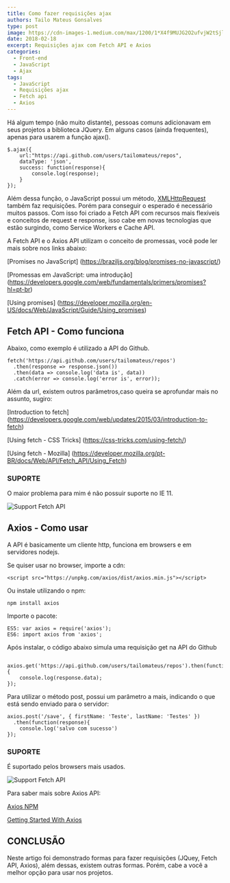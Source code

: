 ```yaml
---
title: Como fazer requisições ajax
authors: Tailo Mateus Gonsalves
type: post
image: https://cdn-images-1.medium.com/max/1200/1*X4f9MUJG2O2ufvjW2tSjlg.png
date: 2018-02-18
excerpt: Requisições ajax com Fetch API e Axios
categories:
  - Front-end
  - JavaScript
  - Ajax
tags:
  - JavaScript
  - Requisições ajax
  - Fetch api
  - Axios
---
```


Há algum tempo (não muito distante), pessoas comuns adicionavam em seus projetos a biblioteca JQuery.
Em alguns casos (ainda frequentes), apenas para usarem a função ajax().

```
$.ajax({
    url:"https://api.github.com/users/tailomateus/repos",
    dataType: 'json',
    success: function(response){
		console.log(response);
    }
});
```

Além dessa função, o JavaScript possui um método, 
[XMLHttpRequest](https://developer.mozilla.org/pt-BR/docs/Web/API/XMLHttpRequest) também faz requisições.
Porém para conseguir o esperado é necessário muitos passos. 
Com isso foi criado a Fetch API com recursos mais flexíveis e conceitos de request e response, 
isso cabe em novas tecnologias que estão surgindo, como Service Workers e Cache API.

A Fetch API e o Axios API utilizam o conceito de promessas, você pode ler mais sobre nos links abaixo:

[Promises no JavaScript] (https://braziljs.org/blog/promises-no-javascript/)

[Promessas em JavaScript: uma introdução] (https://developers.google.com/web/fundamentals/primers/promises?hl=pt-br)

[Using promises] (https://developer.mozilla.org/en-US/docs/Web/JavaScript/Guide/Using_promises)

## Fetch API - Como funciona

Abaixo, como exemplo é utilizado a API do Github. 

```
fetch('https://api.github.com/users/tailomateus/repos')
  .then(response => response.json())
  .then(data => console.log('data is', data))
  .catch(error => console.log('error is', error));
```
Além da url, existem outros parâmetros,caso queira se aprofundar mais no assunto, sugiro:

[Introduction to fetch] (https://developers.google.com/web/updates/2015/03/introduction-to-fetch)

[Using fetch - CSS Tricks] (https://css-tricks.com/using-fetch/)

[Using fetch - Mozilla] (https://developer.mozilla.org/pt-BR/docs/Web/API/Fetch_API/Using_Fetch)


### SUPORTE 

O maior problema para mim é não possuir suporte no IE 11.

![Support Fetch API](http://tailomateus.github.io/images/support_fetch.png)


## Axios - Como usar

A API é basicamente um cliente http, funciona em browsers e em servidores nodejs. 

Se quiser usar no browser, importe a cdn:

```
<script src="https://unpkg.com/axios/dist/axios.min.js"></script>
```

Ou instale utilizando o npm: 

```
npm install axios
```

Importe o pacote: 

```
ES5: var axios = require('axios'); 
ES6: import axios from 'axios';
```


Após instalar, o código abaixo simula uma requisição get na API do Github


```

axios.get('https://api.github.com/users/tailomateus/repos').then(function(response){
    console.log(response.data); 
}); 

```

Para utilizar o método post, possui um parâmetro a mais, indicando o que está sendo enviado para o servidor: 

```
axios.post('/save', { firstName: 'Teste', lastName: 'Testes' })
  .then(function(response){
    console.log('salvo com sucesso')
});
```

### SUPORTE

É suportado pelos browsers mais usados.

![Support Fetch API](http://tailomateus.github.io/images/support_axios.png)

Para saber mais sobre Axios API:

[Axios NPM](https://www.npmjs.com/package/axios)

[Getting Started With Axios](https://medium.com/codingthesmartway-com-blog/getting-started-with-axios-166cb0035237)

## CONCLUSÃO

Neste artigo foi demonstrado formas para fazer requisições (JQuey, Fetch API, Axios), além dessas, existem outras formas. Porém, 
cabe a você a melhor opção para usar nos projetos.
